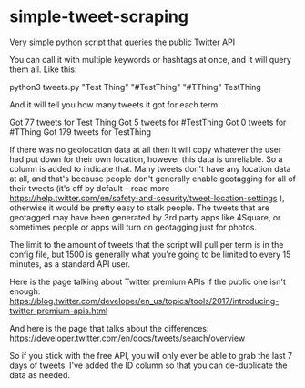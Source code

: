 # simple-tweet-scraping
Very simple python script that queries the public Twitter API

You can call it with multiple keywords or hashtags at once, and it will query them all.  Like this:

python3 tweets.py "Test Thing" "#TestThing" "#TThing" TestThing

And it will tell you how many tweets it got for each term:

Got 77 tweets for Test Thing
Got 5 tweets for #TestThing
Got 0 tweets for #TThing
Got 179 tweets for TestThing

If there was no geolocation data at all then it will copy whatever the user had put down for their own location, however this data is unreliable.  So a column is added to indicate that.  Many tweets don't have any location data at all, and that's because people don't generally enable geotagging for all of their tweets (it's off by default – read more https://help.twitter.com/en/safety-and-security/tweet-location-settings ), otherwise it would be pretty easy to stalk people.  The tweets that are geotagged may have been generated by 3rd party apps like 4Square, or sometimes people or apps will turn on geotagging just for photos.

The limit to the amount of tweets that the script will pull per term is in the config file, but 1500 is generally what you're going to be limited to every 15 minutes, as a standard API user.

Here is the page talking about Twitter premium APIs if the public one isn't enough:
https://blog.twitter.com/developer/en_us/topics/tools/2017/introducing-twitter-premium-apis.html

And here is the page that talks about the differences:
https://developer.twitter.com/en/docs/tweets/search/overview

So if you stick with the free API, you will only ever be able to grab the last 7 days of tweets.  I've added the ID column so that you can de-duplicate the data as needed.
